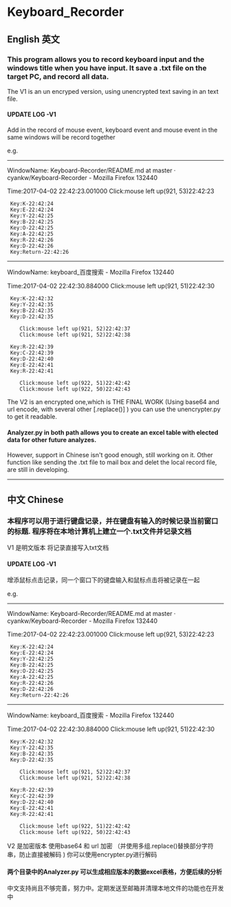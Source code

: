 # Keyboard_Recorder 
## English 英文
### This program allows you to  record keyboard input and the windows title when you have input. It save a .txt file on the target PC, and record all data. 
 The V1 is an un encryped version, using unencrypted text saving in an text file. 
#### UPDATE LOG -V1
 Add in the record of mouse event, keyboard event and mouse event in the same windows will be record together
 
 e.g.

---------
WindowName: Keyboard-Recorder/README.md at master · cyankw/Keyboard-Recorder - Mozilla Firefox 132440

Time:2017-04-02 22:42:23.001000 
        Click:mouse left up(921, 53)22:42:23
        
     Key:K-22:42:24  
     Key:E-22:42:24  
     Key:Y-22:42:25  
     Key:B-22:42:25  
     Key:O-22:42:25  
     Key:A-22:42:25  
     Key:R-22:42:26  
     Key:D-22:42:26  
     Key:Return-22:42:26  
---------
WindowName: keyboard_百度搜索 - Mozilla Firefox 132440

Time:2017-04-02 22:42:30.884000
        Click:mouse left up(921, 51)22:42:30
        
     Key:K-22:42:32  
     Key:Y-22:42:35  
     Key:B-22:42:35  
     Key:D-22:42:35  
     
        Click:mouse left up(921, 52)22:42:37
        Click:mouse left up(921, 52)22:42:38
        
     Key:R-22:42:39  
     Key:C-22:42:39  
     Key:D-22:42:40  
     Key:E-22:42:41  
     Key:R-22:42:41  
     
        Click:mouse left up(922, 51)22:42:42
        Click:mouse left up(922, 50)22:42:43


 The V2 is an encrypted one,which is THE FINAL WORK (Using base64 and url encode, with several other [.replace()] ) you can use the unencrypter.py to get it readable.
#### Analyzer.py in both path allows you to create an excel table with elected data for other future analyzes.
 However, support in Chinese isn't good enough, still working on it. Other function like sending the .txt file to mail box and delet the local record file, are still in developing. 
 
 ---
## 中文 Chinese
### 本程序可以用于进行键盘记录，并在键盘有输入的时候记录当前窗口的标题. 程序将在本地计算机上建立一个.txt文件并记录文档
 V1 是明文版本 将记录直接写入txt文档
#### UPDATE LOG -V1
 增添鼠标点击记录，同一个窗口下的键盘输入和鼠标点击将被记录在一起
 
e.g.

---------
WindowName: Keyboard-Recorder/README.md at master · cyankw/Keyboard-Recorder - Mozilla Firefox 132440

Time:2017-04-02 22:42:23.001000 
        Click:mouse left up(921, 53)22:42:23
        
     Key:K-22:42:24  
     Key:E-22:42:24  
     Key:Y-22:42:25  
     Key:B-22:42:25  
     Key:O-22:42:25  
     Key:A-22:42:25  
     Key:R-22:42:26  
     Key:D-22:42:26  
     Key:Return-22:42:26  
---------
WindowName: keyboard_百度搜索 - Mozilla Firefox 132440

Time:2017-04-02 22:42:30.884000
        Click:mouse left up(921, 51)22:42:30
        
     Key:K-22:42:32  
     Key:Y-22:42:35  
     Key:B-22:42:35  
     Key:D-22:42:35  
     
        Click:mouse left up(921, 52)22:42:37
        Click:mouse left up(921, 52)22:42:38
        
     Key:R-22:42:39  
     Key:C-22:42:39  
     Key:D-22:42:40  
     Key:E-22:42:41  
     Key:R-22:42:41  
     
        Click:mouse left up(922, 51)22:42:42
        Click:mouse left up(922, 50)22:42:43


 V2 是加密版本 使用base64 和 url 加密 （并使用多组.replace()替换部分字符串，防止直接被解码 ) 你可以使用encrypter.py进行解码
#### 两个目录中的Analyzer.py 可以生成相应版本的数据excel表格，方便后续的分析
 中文支持尚且不够完善，努力中。定期发送至邮箱并清理本地文件的功能也在开发中
